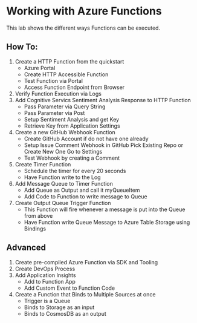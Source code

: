 # Working with Azure Functions

This lab shows the different ways Functions can be executed.

## How To:

1. Create a HTTP Function from the quickstart
	* Azure Portal
	* Create HTTP Accessible Function
	* Test Function via Portal
	* Access Function Endpoint from Browser
2. Verify Function Execution via Logs
3. Add Cognitive Servics Sentiment Analysis Response to HTTP Function
	* Pass Parameter via Query String
	* Pass Parameter via Post
	* Setup Sentiment Analysis and get Key
	* Retrieve Key from Application Settings
4. Create a new GitHub Webhook Function
	* Create GitHub Account if do not have one already
	* Setup Issue Comment Webhook in GitHub
		Pick Existing Repo or Create New One
		Go to Settings
	* Test Webhook by creating a Comment
5. Create Timer Function
	* Schedule the timer for every 20 seconds
	* Have Function write to the Log
6. Add Message Queue to Timer Function
	* Add Queue as Output and call it myQueueItem
	* Add Code to Function to write message to Queue
7. Create Output Queue Trigger Function
	* This Function will fire whenever a message is put into the Queue from above
	* Have Function write Queue Message to Azure Table Storage using Bindings

## Advanced

1. Create pre-compiled Azure Function via SDK and Tooling
2. Create DevOps Process
3. Add Application Insights
	* Add to Function App
	* Add Custom Event to Function Code
4. Create a Function that Binds to Multiple Sources at once
	* Trigger is a Queue
	* Binds to Storage as an input
	* Binds to CosmosDB as an output